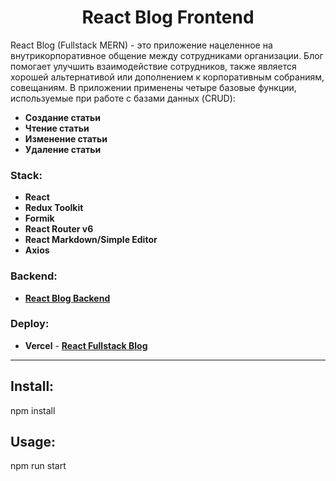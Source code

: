 <h1 align="center">React Blog Frontend</h1>

React Blog (Fullstack MERN) - это приложение нацеленное на внутрикорпоративное общение между сотрудниками 
организации. Блог помогает улучшить взаимодействие сотрудников, также является хорошей
альтернативой или дополнением к корпоративным собраниям, совещаниям. В приложении применены
четыре базовые функции, используемые при работе с базами данных (CRUD):

<ul>
  <li>
    <b>Создание статьи</b>
  </li>
  <li>
    <b>Чтение статьи</b>
  </li>
  <li>
    <b>Изменение статьи</b>
  </li>
  <li>
    <b>Удаление статьи</b>
  </li>
</ul>

<h3 align="left">Stack:</h3>

<ul>
  <li>
    <b>React</b>
  </li>
  <li>
    <b>Redux Toolkit</b>
  </li>
  <li>
    <b>Formik</b>
  </li>
  <li>
    <b>React Router v6</b>
  </li>
  <li>
    <b>React Markdown/Simple Editor</b>
  </li>
  <li>
    <b>Axios</b>
  </li>
</ul>

<h3 align="left">Backend:</h3>

<ul>
  <li>
    <a href="https://github.com/AzamatTash/React-Blog-Backend"><b>React Blog Backend</b></a>
  </li>
</ul>

<h3 align="left">Deploy:</h3>

<ul>
  <li>
    <b>Vercel</b> -  <a href="https://react-blog-frontend-azamattash.vercel.app/"><b>React Fullstack Blog</b></a>
  </li>
</ul>

<hr>

<h2>Install:</h2>
<p>npm install</p>

<h2>Usage:</h2>
<p>npm run start</p>



